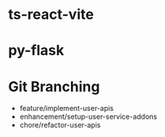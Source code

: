# ts-react-vite
# py-flask

# Git Branching
- feature/implement-user-apis
- enhancement/setup-user-service-addons
- chore/refactor-user-apis
